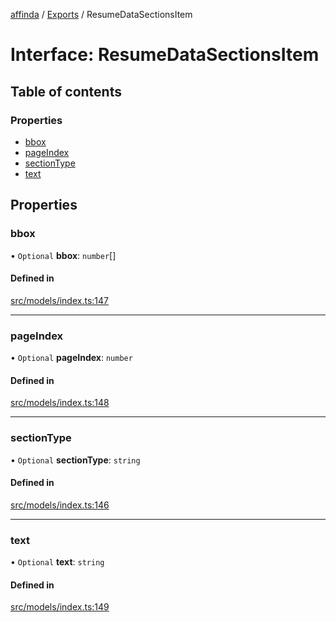 [affinda](../README.md) / [Exports](../modules.md) / ResumeDataSectionsItem

# Interface: ResumeDataSectionsItem

## Table of contents

### Properties

- [bbox](ResumeDataSectionsItem.md#bbox)
- [pageIndex](ResumeDataSectionsItem.md#pageindex)
- [sectionType](ResumeDataSectionsItem.md#sectiontype)
- [text](ResumeDataSectionsItem.md#text)

## Properties

### bbox

• `Optional` **bbox**: `number`[]

#### Defined in

[src/models/index.ts:147](https://github.com/affinda/affinda-typescript/blob/b869a13/src/models/index.ts#L147)

___

### pageIndex

• `Optional` **pageIndex**: `number`

#### Defined in

[src/models/index.ts:148](https://github.com/affinda/affinda-typescript/blob/b869a13/src/models/index.ts#L148)

___

### sectionType

• `Optional` **sectionType**: `string`

#### Defined in

[src/models/index.ts:146](https://github.com/affinda/affinda-typescript/blob/b869a13/src/models/index.ts#L146)

___

### text

• `Optional` **text**: `string`

#### Defined in

[src/models/index.ts:149](https://github.com/affinda/affinda-typescript/blob/b869a13/src/models/index.ts#L149)
